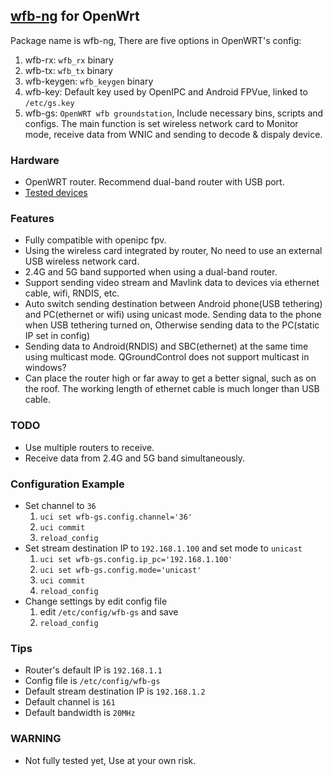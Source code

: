 [wfb-ng](https://github.com/svpcom/wfb-ng) for OpenWrt
------------------

Package name is wfb-ng, There are five options in OpenWRT's config:
1. wfb-rx: `wfb_rx` binary
2. wfb-tx: `wfb_tx` binary
3. wfb-keygen: `wfb_keygen` binary
4. wfb-key: Default key used by OpenIPC and Android FPVue, linked to `/etc/gs.key`
5. wfb-gs: `OpenWRT wfb groundstation`, Include necessary bins, scripts and configs. The main function is set wireless network card to Monitor mode, receive data from WNIC and sending to decode & dispaly device.

### __Hardware__
* OpenWRT router. Recommend dual-band router with USB port.
* [Tested devices](https://github.com/OpenIPC/wfb-ng-openwrt/wiki/0.-Tested-devices)

### __Features__
* Fully compatible with openipc fpv.
* Using the wireless card integrated by router, No need to use an external USB wireless network card.
* 2.4G and 5G band supported when using a dual-band router.
* Support sending video stream and Mavlink data to devices via ethernet cable, wifi, RNDIS, etc.
* Auto switch sending destination between Android phone(USB tethering) and PC(ethernet or wifi) using unicast mode. Sending data to the phone when USB tethering turned on, Otherwise sending  data to the PC(static IP set in config)
* Sending data to Android(RNDIS) and SBC(ethernet) at the same time using multicast mode. QGroundControl does not support multicast in windows?
* Can place the router high or far away to get a better signal, such as on the roof. The working length of ethernet cable is much longer than USB cable.

### __TODO__
* Use multiple routers to receive.
* Receive data from 2.4G and 5G band simultaneously.

### __Configuration Example__
* Set channel to `36`
  1. `uci set wfb-gs.config.channel='36'`
  2. `uci commit`
  3. `reload_config`
* Set stream destination IP to `192.168.1.100` and set mode to `unicast`
  1. `uci set wfb-gs.config.ip_pc='192.168.1.100'`
  2. `uci set wfb-gs.config.mode='unicast'`
  3. `uci commit`
  4. `reload_config`
* Change settings by edit config file
  1. edit `/etc/config/wfb-gs` and save
  2. `reload_config`

### __Tips__
* Router's default IP is `192.168.1.1`
* Config file is `/etc/config/wfb-gs`
* Default stream destination IP is `192.168.1.2`
* Default channel is `161`
* Default bandwidth is `20MHz`

### __WARNING__
* Not fully tested yet, Use at your own risk.

